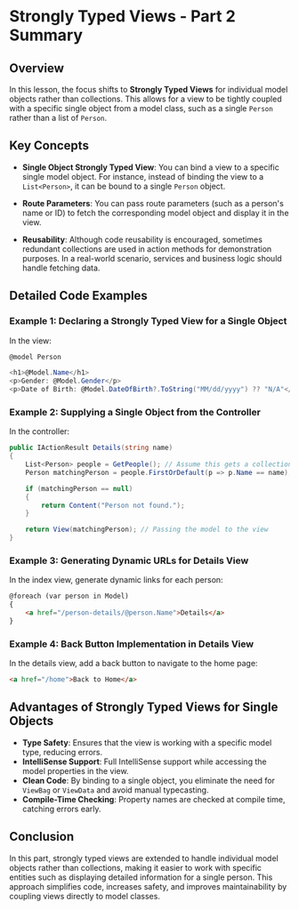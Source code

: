 
# Strongly Typed Views - Part 2 Summary

## Overview
In this lesson, the focus shifts to **Strongly Typed Views** for individual model objects rather than collections. This allows for a view to be tightly coupled with a specific single object from a model class, such as a single `Person` rather than a list of `Person`.

## Key Concepts

- **Single Object Strongly Typed View**: You can bind a view to a specific single model object. For instance, instead of binding the view to a `List<Person>`, it can be bound to a single `Person` object.

- **Route Parameters**: You can pass route parameters (such as a person's name or ID) to fetch the corresponding model object and display it in the view.

- **Reusability**: Although code reusability is encouraged, sometimes redundant collections are used in action methods for demonstration purposes. In a real-world scenario, services and business logic should handle fetching data.

## Detailed Code Examples

### Example 1: Declaring a Strongly Typed View for a Single Object

In the view:
```csharp
@model Person

<h1>@Model.Name</h1>
<p>Gender: @Model.Gender</p>
<p>Date of Birth: @Model.DateOfBirth?.ToString("MM/dd/yyyy") ?? "N/A"</p>
```

### Example 2: Supplying a Single Object from the Controller

In the controller:
```csharp
public IActionResult Details(string name)
{
    List<Person> people = GetPeople(); // Assume this gets a collection
    Person matchingPerson = people.FirstOrDefault(p => p.Name == name);

    if (matchingPerson == null)
    {
        return Content("Person not found.");
    }

    return View(matchingPerson); // Passing the model to the view
}
```

### Example 3: Generating Dynamic URLs for Details View

In the index view, generate dynamic links for each person:
```html
@foreach (var person in Model)
{
    <a href="/person-details/@person.Name">Details</a>
}
```

### Example 4: Back Button Implementation in Details View

In the details view, add a back button to navigate to the home page:
```html
<a href="/home">Back to Home</a>
```

## Advantages of Strongly Typed Views for Single Objects

- **Type Safety**: Ensures that the view is working with a specific model type, reducing errors.
- **IntelliSense Support**: Full IntelliSense support while accessing the model properties in the view.
- **Clean Code**: By binding to a single object, you eliminate the need for `ViewBag` or `ViewData` and avoid manual typecasting.
- **Compile-Time Checking**: Property names are checked at compile time, catching errors early.

## Conclusion
In this part, strongly typed views are extended to handle individual model objects rather than collections, making it easier to work with specific entities such as displaying detailed information for a single person. This approach simplifies code, increases safety, and improves maintainability by coupling views directly to model classes.
